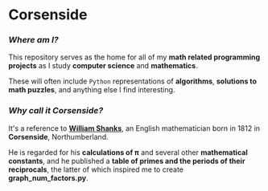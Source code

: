 # Corsenside

### _Where am I?_

This repository serves as the home for all of my **math related programming projects** as I study **computer science** and **mathematics**.

These will often include `Python` representations of **algorithms**, **solutions to math puzzles**, and anything else I find interesting.

### _Why call it Corsenside?_

It's a reference to **[William Shanks](https://en.wikipedia.org/wiki/William_Shanks)**, an English mathematician born in 1812 in **Corsenside**, Northumberland.

He is regarded for his **calculations of π** and several other **mathematical constants**, and he published a **table of primes and the periods of their reciprocals**, the latter of which inspired me to create **graph_num_factors.py**.
